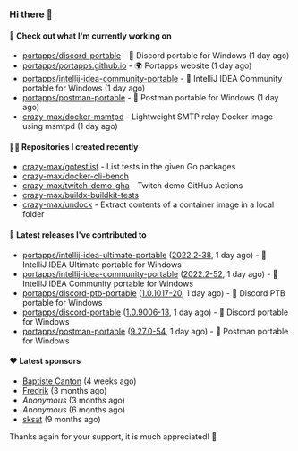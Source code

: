 ### Hi there 👋

#### 👷 Check out what I'm currently working on

- [portapps/discord-portable](https://github.com/portapps/discord-portable) - 🚀 Discord portable for Windows (1 day ago)
- [portapps/portapps.github.io](https://github.com/portapps/portapps.github.io) - 🌍 Portapps website (1 day ago)
- [portapps/intellij-idea-community-portable](https://github.com/portapps/intellij-idea-community-portable) - 🚀 IntelliJ IDEA Community portable for Windows (1 day ago)
- [portapps/postman-portable](https://github.com/portapps/postman-portable) - 🚀 Postman portable for Windows (1 day ago)
- [crazy-max/docker-msmtpd](https://github.com/crazy-max/docker-msmtpd) - Lightweight SMTP relay Docker image using msmtpd (1 day ago)

#### 👨‍💻 Repositories I created recently

- [crazy-max/gotestlist](https://github.com/crazy-max/gotestlist) - List tests in the given Go packages
- [crazy-max/docker-cli-bench](https://github.com/crazy-max/docker-cli-bench)
- [crazy-max/twitch-demo-gha](https://github.com/crazy-max/twitch-demo-gha) - Twitch demo GitHub Actions
- [crazy-max/buildx-buildkit-tests](https://github.com/crazy-max/buildx-buildkit-tests)
- [crazy-max/undock](https://github.com/crazy-max/undock) - Extract contents of a container image in a local folder

#### 🚀 Latest releases I've contributed to

- [portapps/intellij-idea-ultimate-portable](https://github.com/portapps/intellij-idea-ultimate-portable) ([2022.2-38](https://github.com/portapps/intellij-idea-ultimate-portable/releases/tag/2022.2-38), 1 day ago) - 🚀 IntelliJ IDEA Ultimate portable for Windows 
- [portapps/intellij-idea-community-portable](https://github.com/portapps/intellij-idea-community-portable) ([2022.2-52](https://github.com/portapps/intellij-idea-community-portable/releases/tag/2022.2-52), 1 day ago) - 🚀 IntelliJ IDEA Community portable for Windows
- [portapps/discord-ptb-portable](https://github.com/portapps/discord-ptb-portable) ([1.0.1017-20](https://github.com/portapps/discord-ptb-portable/releases/tag/1.0.1017-20), 1 day ago) - 🚀 Discord PTB portable for Windows
- [portapps/discord-portable](https://github.com/portapps/discord-portable) ([1.0.9006-13](https://github.com/portapps/discord-portable/releases/tag/1.0.9006-13), 1 day ago) - 🚀 Discord portable for Windows
- [portapps/postman-portable](https://github.com/portapps/postman-portable) ([9.27.0-54](https://github.com/portapps/postman-portable/releases/tag/9.27.0-54), 1 day ago) - 🚀 Postman portable for Windows

#### ❤️ Latest sponsors
- [Baptiste Canton](https://github.com/batmac) (4 weeks ago)
- [Fredrik](https://github.com/fredrikscode) (3 months ago)
- _Anonymous_ (3 months ago)
- _Anonymous_ (6 months ago)
- [sksat](https://github.com/sksat) (9 months ago)

Thanks again for your support, it is much appreciated! 🙏
